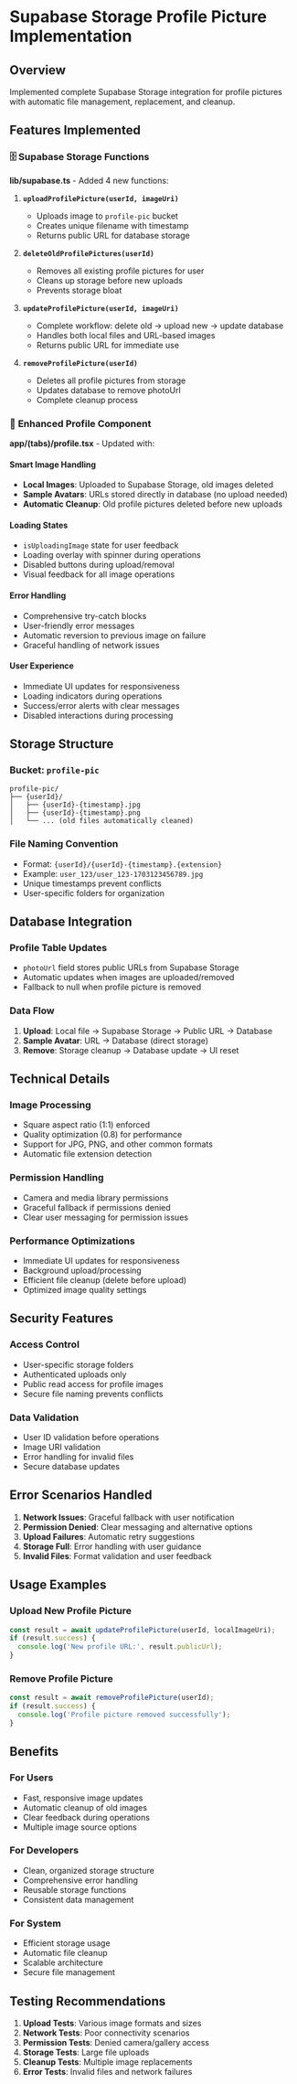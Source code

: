 # Supabase Storage Profile Picture Implementation

## Overview
Implemented complete Supabase Storage integration for profile pictures with automatic file management, replacement, and cleanup.

## Features Implemented

### 🗄️ **Supabase Storage Functions**
**lib/supabase.ts** - Added 4 new functions:

1. **`uploadProfilePicture(userId, imageUri)`**
   - Uploads image to `profile-pic` bucket
   - Creates unique filename with timestamp
   - Returns public URL for database storage

2. **`deleteOldProfilePictures(userId)`**
   - Removes all existing profile pictures for user
   - Cleans up storage before new uploads
   - Prevents storage bloat

3. **`updateProfilePicture(userId, imageUri)`**
   - Complete workflow: delete old → upload new → update database
   - Handles both local files and URL-based images
   - Returns public URL for immediate use

4. **`removeProfilePicture(userId)`**
   - Deletes all profile pictures from storage
   - Updates database to remove photoUrl
   - Complete cleanup process

### 📱 **Enhanced Profile Component**
**app/(tabs)/profile.tsx** - Updated with:

#### **Smart Image Handling**
- **Local Images**: Uploaded to Supabase Storage, old images deleted
- **Sample Avatars**: URLs stored directly in database (no upload needed)
- **Automatic Cleanup**: Old profile pictures deleted before new uploads

#### **Loading States**
- `isUploadingImage` state for user feedback
- Loading overlay with spinner during operations
- Disabled buttons during upload/removal
- Visual feedback for all image operations

#### **Error Handling**
- Comprehensive try-catch blocks
- User-friendly error messages
- Automatic reversion to previous image on failure
- Graceful handling of network issues

#### **User Experience**
- Immediate UI updates for responsiveness
- Loading indicators during operations
- Success/error alerts with clear messages
- Disabled interactions during processing

## Storage Structure

### **Bucket: `profile-pic`**
```
profile-pic/
├── {userId}/
│   ├── {userId}-{timestamp}.jpg
│   ├── {userId}-{timestamp}.png
│   └── ... (old files automatically cleaned)
```

### **File Naming Convention**
- Format: `{userId}/{userId}-{timestamp}.{extension}`
- Example: `user_123/user_123-1703123456789.jpg`
- Unique timestamps prevent conflicts
- User-specific folders for organization

## Database Integration

### **Profile Table Updates**
- `photoUrl` field stores public URLs from Supabase Storage
- Automatic updates when images are uploaded/removed
- Fallback to null when profile picture is removed

### **Data Flow**
1. **Upload**: Local file → Supabase Storage → Public URL → Database
2. **Sample Avatar**: URL → Database (direct storage)
3. **Remove**: Storage cleanup → Database update → UI reset

## Technical Details

### **Image Processing**
- Square aspect ratio (1:1) enforced
- Quality optimization (0.8) for performance
- Support for JPG, PNG, and other common formats
- Automatic file extension detection

### **Permission Handling**
- Camera and media library permissions
- Graceful fallback if permissions denied
- Clear user messaging for permission issues

### **Performance Optimizations**
- Immediate UI updates for responsiveness
- Background upload/processing
- Efficient file cleanup (delete before upload)
- Optimized image quality settings

## Security Features

### **Access Control**
- User-specific storage folders
- Authenticated uploads only
- Public read access for profile images
- Secure file naming prevents conflicts

### **Data Validation**
- User ID validation before operations
- Image URI validation
- Error handling for invalid files
- Secure database updates

## Error Scenarios Handled

1. **Network Issues**: Graceful fallback with user notification
2. **Permission Denied**: Clear messaging and alternative options
3. **Upload Failures**: Automatic retry suggestions
4. **Storage Full**: Error handling with user guidance
5. **Invalid Files**: Format validation and user feedback

## Usage Examples

### **Upload New Profile Picture**
```javascript
const result = await updateProfilePicture(userId, localImageUri);
if (result.success) {
  console.log('New profile URL:', result.publicUrl);
}
```

### **Remove Profile Picture**
```javascript
const result = await removeProfilePicture(userId);
if (result.success) {
  console.log('Profile picture removed successfully');
}
```

## Benefits

### **For Users**
- Fast, responsive image updates
- Automatic cleanup of old images
- Clear feedback during operations
- Multiple image source options

### **For Developers**
- Clean, organized storage structure
- Comprehensive error handling
- Reusable storage functions
- Consistent data management

### **For System**
- Efficient storage usage
- Automatic file cleanup
- Scalable architecture
- Secure file management

## Testing Recommendations

1. **Upload Tests**: Various image formats and sizes
2. **Network Tests**: Poor connectivity scenarios
3. **Permission Tests**: Denied camera/gallery access
4. **Storage Tests**: Large file uploads
5. **Cleanup Tests**: Multiple image replacements
6. **Error Tests**: Invalid files and network failures
